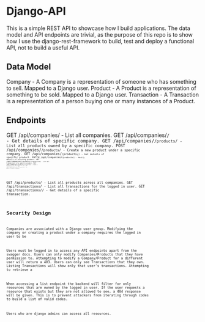 # Django-API
This is a simple REST API to showcase how I build applications. The data model and API endpoints are trivial, as the purpose of this repo is to show
how I use the django-rest-framework to build, test and deploy a functional API, not to build a useful API.

## Data Model
Company - A Company is a representation of someone who has something to sell. Mapped to a Django user.
Product - A Product is a representation of something to be sold. Mapped to a Django user.
Transaction - A Transaction is a representation of a person buying one or many instances of a Product.

## Endpoints
GET   /api/companies/ - List all companies.
GET   /api/companies/<code>/ - Get details of specific company. 
GET   /api/companies/<code>/products/ - List all products owned by a specific company.
POST  /api/companies/<code>/products/ - Create a new product under a specific company.
GET   /api/companies/<code>/products/<code>/ - Get details of specific product.
PATCH /api/companies/<code>/products/<code>/ - Modify details of existing product.
GET   /api/companies/<code>/products/<code>/transactions/ - List all transactions of a specific product.
POST  /api/companies/<code>/products/<code>/transactions/ - Create a transaction for the logged in user.
GET   /api/companies/<code>/products/<code>/transactions/<reference>/ - Get details of a specific transaction.

GET  /api/products/ - List all products across all companies.
GET  /api/transactions/ - List all transactions for the logged in user.
GET  /api/transactions/<reference>/ - Get details of a specific transaction.


## Security Design
Companies are associated with a Django user group. Modifying the company or creating a product under a company requires the logged in user to be

Users must be logged in to access any API endpoints apart from the swagger docs. 
Users can only modify Companies/Products that they have permission to. Attempting to modify a Company/Product for a different user will return a 403.
Users can only see Transactions that they own. Listing Transactions will show only that user's transactions. Attempting to retrieve a 

When accessing a list endpoint the backend will
filter for only resources that are owned by the logged in user. If the user requests a resource that exists but they are not allowed to
see, a 404 response will be given. This is to prevent attackers from iterating through codes to build a list of valid codes.

Users who are django admins can access all resources.
